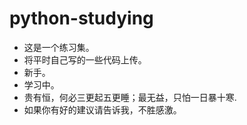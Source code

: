 # python-studying

* 这是一个练习集。
* 将平时自己写的一些代码上传。
* 新手。
* 学习中。
* 贵有恒，何必三更起五更睡；最无益，只怕一日暴十寒.
* 如果你有好的建议请告诉我，不胜感激。
